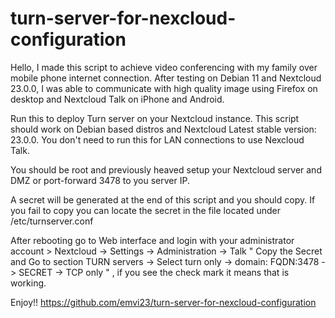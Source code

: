 # turn-server-for-nexcloud-configuration

Hello,
I made this script to achieve video conferencing with my family over mobile phone internet connection.
After testing on Debian 11 and Nextcloud 23.0.0, I was able to communicate with high quality image using Firefox on desktop and Nextcloud Talk on iPhone and Android.

Run this to deploy Turn server on your Nextcloud instance.
This script should work on Debian based distros and Nextcloud  Latest stable version: 23.0.0.
You don't need to run this for LAN connections to use Nexcloud Talk.

You should be root and previously heaved setup your Nextcloud server and DMZ or port-forward 3478 to you server IP.

A secret will be generated at the end of this script and you should copy.
If you fail to copy you can locate the secret in the file located under /etc/turnserver.conf

After rebooting go to Web interface and login with your administrator account > Nextcloud -> Settings -> Administration -> Talk " Copy the Secret  and Go to section TURN servers -> Select turn only -> domain: FQDN:3478 -> SECRET -> TCP only " , if you see the check mark it means that is working.

Enjoy!!
https://github.com/emvi23/turn-server-for-nexcloud-configuration
